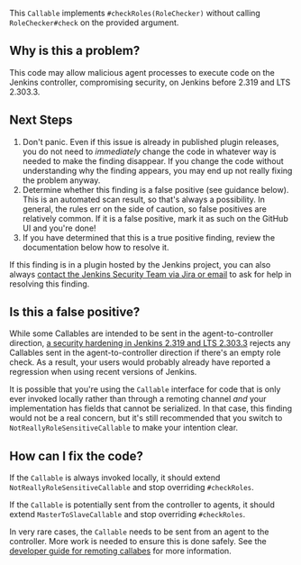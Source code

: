 This `Callable` implements `#checkRoles(RoleChecker)` without calling `RoleChecker#check` on the provided argument.

## Why is this a problem?

This code may allow malicious agent processes to execute code on the Jenkins controller, compromising security, on Jenkins before 2.319 and LTS 2.303.3.

## Next Steps

<!-- Generic section used in all findings -->

1. Don't panic. Even if this issue is already in published plugin releases, you do not need to _immediately_ change the code in whatever way is needed to make the finding disappear. If you change the code without understanding why the finding appears, you may end up not really fixing the problem anyway.
2. Determine whether this finding is a false positive (see guidance below). This is an automated scan result, so that's always a possibility. In general, the rules err on the side of caution, so false positives are relatively common. If it is a false positive, mark it as such on the GitHub UI and you're done!
3. If you have determined that this is a true positive finding, review the documentation below how to resolve it.

If this finding is in a plugin hosted by the Jenkins project, you can also always [contact the Jenkins Security Team via Jira or email](https://www.jenkins.io/security/#reporting-vulnerabilities) to ask for help in resolving this finding.

## Is this a false positive?

While some Callables are intended to be sent in the agent-to-controller direction, [a security hardening in Jenkins 2.319 and LTS 2.303.3](https://www.jenkins.io/doc/book/security/controller-isolation/required-role-check/) rejects any Callables sent in the agent-to-controller direction if there's an empty role check. As a result, your users would probably already have reported a regression when using recent versions of Jenkins.

It is possible that you're using the `Callable` interface for code that is only ever invoked locally rather than through a remoting channel _and_ your implementation has fields that cannot be serialized. In that case, this finding would not be a real concern, but it's still recommended that you switch to `NotReallyRoleSensitiveCallable` to make your intention clear.

## How can I fix the code?

If the `Callable` is always invoked locally, it should extend `NotReallyRoleSensitiveCallable` and stop overriding `#checkRoles`.

If the `Callable` is potentially sent from the controller to agents, it should extend `MasterToSlaveCallable` and stop overriding `#checkRoles`.

In very rare cases, the `Callable` needs to be sent from an agent to the controller. More work is needed to ensure this is done safely. See the [developer guide for remoting callabes](https://www.jenkins.io/doc/developer/security/remoting-callables/) for more information.
